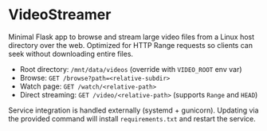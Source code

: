 # VideoStreamer

Minimal Flask app to browse and stream large video files from a Linux host directory over the web. Optimized for HTTP Range requests so clients can seek without downloading entire files.

- Root directory: `/mnt/data/videos` (override with `VIDEO_ROOT` env var)
- Browse: `GET /browse?path=<relative-subdir>`
- Watch page: `GET /watch/<relative-path>`
- Direct streaming: `GET /video/<relative-path>` (supports `Range` and `HEAD`)

Service integration is handled externally (systemd + gunicorn). Updating via the provided command will install `requirements.txt` and restart the service.
